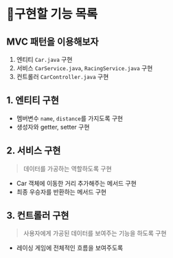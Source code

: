# 🚀구현할 기능 목록

## MVC 패턴을 이용해보자

1. 엔티티 ```Car.java``` 구현
2. 서비스 ```CarService.java```, ```RacingService.java``` 구현
3. 컨트롤러 ```CarController.java``` 구현

## 1. 엔티티 구현
* 멤버변수 ```name```, ```distance```를 가지도록 구현
* 생성자와 getter, setter 구현

## 2. 서비스 구현
> 데이터를 가공하는 역할하도록 구현
* Car 객체에 이동한 거리 추가해주는 메서드 구현
* 최종 우승자를 반환하는 메서드 구현

## 3. 컨트롤러 구현
> 사용자에게 가공된 데이터를 보여주는 기능을 하도록 구현
* 레이싱 게임에 전체적인 흐름을 보여주도록